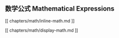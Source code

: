 ## 数学公式 Mathematical Expressions

[[ chapters/math/inline-math.md ]]

[[ chapters/math/display-math.md ]]